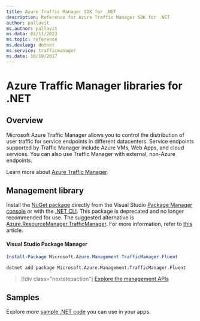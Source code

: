 ```yaml
---
title: Azure Traffic Manager SDK for .NET
description: Reference for Azure Traffic Manager SDK for .NET
author: pallavit
ms.author: pallavit
ms.data: 03/11/2023
ms.topic: reference
ms.devlang: dotnet
ms.service: trafficmanager
ms.date: 10/19/2017
---
```

# Azure Traffic Manager libraries for .NET

## Overview

Microsoft Azure Traffic Manager allows you to control the distribution of user traffic for service endpoints in different datacenters. Service endpoints supported by Traffic Manager include Azure VMs, Web Apps, and cloud services. You can also use Traffic Manager with external, non-Azure endpoints.

Learn more about [Azure Traffic Manager](/azure/traffic-manager/traffic-manager-overview).	

## Management library

Install the [NuGet package](https://www.nuget.org/packages/Microsoft.Azure.Management.TrafficManager.Fluent) directly from the Visual Studio [Package Manager console][PackageManager] or with the [.NET CLI][DotNetCLI]. This package is deprecated and no longer recommended for use.  The suggested alternative is [Azure.ResourceManager.TrafficManager](https://www.nuget.org/packages/Azure.ResourceManager.TrafficManager/). For more information, refer to [this](https://learn.microsoft.com/dotnet/api/overview/azure/resourcemanager.trafficmanager-readme?view=azure-dotnet) article.

#### Visual Studio Package Manager

```powershell
Install-Package Microsoft.Azure.Management.TrafficManager.Fluent
```

```dotnetcli
dotnet add package Microsoft.Azure.Management.TrafficManager.Fluent
```

> [!div class="nextstepaction"]
> [Explore the management APIs](/dotnet/api/overview/azure/trafficmanager/management)

## Samples

Explore more [sample .NET code](https://azure.microsoft.com/resources/samples/?platform=dotnet) you can use in your apps.

[PackageManager]: https://docs.microsoft.com/nuget/tools/package-manager-console
[DotNetCLI]: https://docs.microsoft.com/dotnet/core/tools/dotnet-add-package